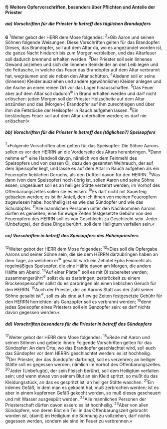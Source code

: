 #### f) Weitere Opfervorschriften, besonders über Pflichten und Anteile der Priester

##### aa) Vorschriften für die Priester in betreff des täglichen Brandopfers

__6__
<sup>1</sup>Weiter gebot der HERR dem Mose folgendes:
<sup>2</sup>»Gib Aaron und seinen Söhnen folgende Weisungen: Diese Vorschriften gelten für das Brandopfer: Dieses, das Brandopfer, soll auf dem Altar da, wo es angezündet worden ist, die ganze Nacht hindurch bis zum Morgen verbleiben, und das Altarfeuer soll dadurch brennend erhalten werden.
<sup>3</sup>Der Priester soll sein linnenes Gewand anziehen und sich die linnenen Beinkleider an den Leib legen und die Fettasche, in welche das Feuer das Brandopfer auf dem Altar verbrannt hat, wegräumen und sie neben den Altar schütten.
<sup>4</sup>Alsdann soll er seine (linnenen) Kleider ausziehen und andere (gewöhnliche) Kleider anlegen und die Asche an einen reinen Ort vor das Lager hinausschaffen.
<sup>5</sup>Das Feuer aber auf dem Altar soll dadurch<sup title="vgl. V.2">&#x2732;</sup> in Brand erhalten werden und darf nicht erlöschen: jeden Morgen soll der Priester Holzscheite auf dem Altar anzünden und das (Morgen-) Brandopfer auf ihm zurechtlegen und über ihm die Fettstücke der Heilsopfer in Rauch aufgehen lassen.
<sup>6</sup>Ein beständiges Feuer soll auf dem Altar unterhalten werden; es darf nie erlöschen!«

##### bb) Vorschriften für die Priester in betreff des (täglichen?) Speisopfers

<sup>7</sup>»Folgende Vorschriften aber gelten für das Speisopfer: Die Söhne Aarons sollen es vor den HERRN an die Vorderseite des Altars heranbringen.
<sup>8</sup>Dann nehme er<sup title="d.h. einer von ihnen">&#x2732;</sup> eine Handvoll davon, nämlich von dem Feinmehl des Speisopfers und von dessen Öl, dazu den gesamten Weihrauch, der auf dem Speisopfer liegt, und lasse es auf dem Altar in Rauch aufgehen als ein Feueropfer lieblichen Geruchs, als den Duftteil davon für den HERRN.
<sup>9</sup>Was dann (von dem Speisopfer) noch übrig ist, sollen Aaron und seine Söhne essen; ungesäuert soll es an heiliger Stätte verzehrt werden; im Vorhof des Offenbarungszeltes sollen sie es essen.
<sup>10</sup>Es darf nicht mit Sauerteig gebacken werden; es ist ihr Anteil, den ich ihnen von meinen Feueropfern zugewiesen habe: hochheilig ist es wie das Sündopfer und wie das Schuldopfer.
<sup>11</sup>Alle männlichen Personen unter den Nachkommen Aarons dürfen es genießen; eine für ewige Zeiten festgesetzte Gebühr von den Feueropfern des HERRN soll es von Geschlecht zu Geschlecht sein. Jeder (Unbefugte), der diese Dinge berührt, soll dem Heiligtum verfallen sein.«

##### cc) Vorschriften in betreff des Speisopfers des Hohenpriesters

<sup>12</sup>Weiter gebot der HERR dem Mose folgendes:
<sup>13</sup>»Dies soll die Opfergabe Aarons und seiner Söhne sein, die sie dem HERRN darzubringen haben an dem Tage, an welchem er<sup title="d.h. einer von ihnen">&#x2732;</sup> gesalbt wird: ein Zehntel Epha Feinmehl als regelmäßiges Speisopfer, die eine Hälfte davon am Morgen, die andere Hälfte am Abend.
<sup>14</sup>Auf einer Platte<sup title="oder: in der Pfanne">&#x2732;</sup> soll es mit Öl zubereitet werden; zusammengerührt<sup title="oder: wohlvermengt">&#x2732;</sup> sollst du es darbringen; zerbröckelt zu einem Brockenspeisopfer sollst du es darbringen als einen lieblichen Geruch für den HERRN.
<sup>15</sup>Auch der Priester, der an Aarons Statt aus der Zahl seiner Söhne gesalbt ist<sup title="oder: wird">&#x2732;</sup>, soll es als eine auf ewige Zeiten festgesetzte Gebühr für den HERRN herrichten: als Ganzopfer soll es verbrannt werden;
<sup>16</sup>denn jedes Speisopfer eines Priesters soll ein Ganzopfer sein: es darf nichts davon gegessen werden.«

##### dd) Vorschriften besonders für die Priester in betreff des Sündopfers

<sup>17</sup>Weiter gebot der HERR dem Mose folgendes:
<sup>18</sup>»Rede mit Aaron und seinen Söhnen und gebiete ihnen: Folgende Vorschriften gelten für das Sündopfer: An dem Orte, wo das Brandopfer geschlachtet wird, soll auch das Sündopfer vor dem HERRN geschlachtet werden: es ist hochheilig.
<sup>19</sup>Der Priester, der das Sündopfer darbringt, soll es verzehren; an heiliger Stätte soll es gegessen werden, nämlich im Vorhof des Offenbarungszeltes.
<sup>20</sup>Jeder (Unbefugte), der sein Fleisch berührt, soll dem Heiligtum verfallen sein; und wenn etwas von seinem Blut an ein Kleid spritzt, so mußt du das Kleidungsstück, an das es gespritzt ist, an heiliger Stätte waschen.
<sup>21</sup>Ein irdenes Gefäß, in dem man es gekocht hat, muß zerbrochen werden; ist es aber in einem kupfernen Gefäß gekocht worden, so muß dieses gescheuert und mit Wasser ausgespült werden.
<sup>22</sup>Alle männlichen Personen der Priesterschaft dürfen davon essen: es ist hochheilig.
<sup>23</sup>Aber von allen Sündopfern, von deren Blut ein Teil in das Offenbarungszelt gebracht worden ist, (damit) im Heiligtum die Sühnung zu vollziehen, darf nichts gegessen werden, sondern sie sind im Feuer zu verbrennen.«